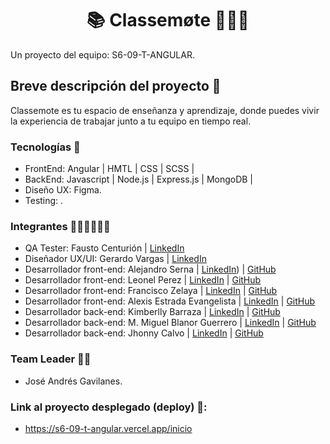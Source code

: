 <h1 align = "center">📚 Classemøte 👨🏽‍💻</h1>
Un proyecto del equipo:  S6-09-T-ANGULAR.

## Breve descripción del proyecto 📜

Classemote es tu espacio de enseñanza y aprendizaje, donde puedes vivir la experiencia de trabajar junto a tu equipo en tiempo real.

### Tecnologías 🚀
* FrontEnd: Angular | HMTL | CSS | SCSS |
* BackEnd: Javascript | Node.js | Express.js | MongoDB |
* Diseño UX: Figma.
* Testing: .

### Integrantes 👩🏻‍💻👨🏽‍💻
* QA Tester: Fausto Centurión | [LinkedIn](https://www.linkedin.com/in/fausto-centuri%C3%B3n-084b46219/)
* Diseñador UX/UI: Gerardo Vargas | [LinkedIn](https://www.linkedin.com/in/geravargas/)
* Desarrollador front-end: Alejandro Serna | [LinkedIn](www.linkedin.com/in/asernacalle)) | [GitHub](https://github.com/aserna37)
* Desarrollador front-end: Leonel Perez | [LinkedIn](https://www.linkedin.com/in/leonelpb) | [GitHub](https://github.com/leonelpb)
* Desarrollador front-end: Francisco Zelaya | [LinkedIn](https://www.linkedin.com/in/jos%C3%A9-francisco-zelaya-011031216/) | [GitHub](https://github.com/Franciscozcode)
* Desarrollador front-end: Alexis Estrada Evangelista | [LinkedIn](https://www.linkedin.com/in/alexis-estrada-evangelista-a69224211/) | [GitHub](https://github.com/alexestrd)
* Desarrollador back-end: Kimberlly Barraza | [LinkedIn](https://pe.linkedin.com/in/kimberllynbarrazat/es) | [GitHub](https://github.com/KNBT)
* Desarrollador back-end: M. Miguel Blanor Guerrero | [LinkedIn](https://www.linkedin.com/in/miguel-guerrero-403939194/) | [GitHub](https://github.com/Eiine)
* Desarrollador back-end: Jhonny Calvo | [LinkedIn](https://www.linkedin.com/in/jhonnycalvo/) | [GitHub](https://github.com/Bluejhonny)

### Team Leader 👨‍🚀
* José Andrés Gavilanes.

### Link al proyecto desplegado (deploy) 🔗:
*  https://s6-09-t-angular.vercel.app/inicio
